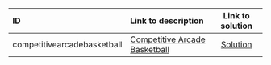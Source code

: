 | ID | Link to description | Link to solution |
|:---|:---|:---:|
| competitivearcadebasketball | [Competitive Arcade Basketball](https://open.kattis.com/problems/competitivearcadebasketball) | [Solution](https://github.com/versenyi98/leetcode-solutions/tree/main/solutions/Competitive%20Arcade%20Basketball)|
